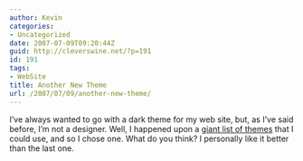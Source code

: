 ```yaml
---
author: Kevin
categories:
- Uncategorized
date: 2007-07-09T09:20:44Z
guid: http://cleverswine.net/?p=191
id: 191
tags:
- WebSite
title: Another New Theme
url: /2007/07/09/another-new-theme/
---
```


I&#8217;ve always wanted to go with a dark theme for my web site, but, as I&#8217;ve said before, I&#8217;m not a designer. Well, I happened upon a [giant list of themes](http://www.smashingmagazine.com/2007/02/09/83-beautiful-wordpress-themes-you-probably-havent-seen/) that I could use, and so I chose one. What do you think? I personally like it better than the last one.